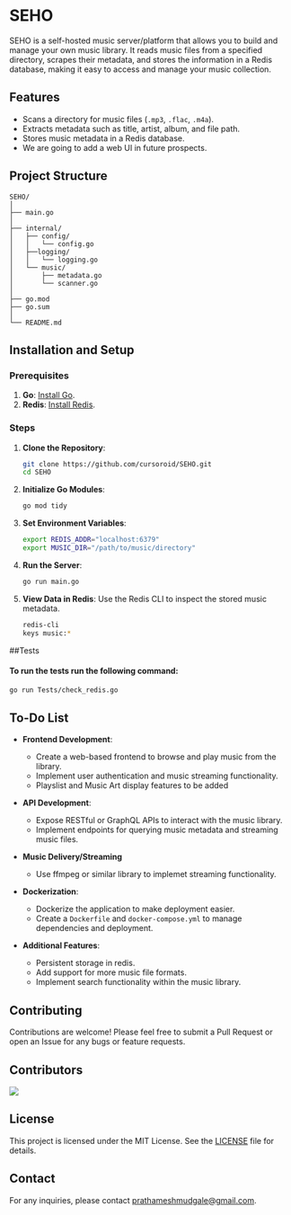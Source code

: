 # SEHO

SEHO is a self-hosted music server/platform that allows you to build and manage your own music library. It reads music files from a specified directory, scrapes their metadata, and stores the information in a Redis database, making it easy to access and manage your music collection.

## Features

- Scans a directory for music files (`.mp3`, `.flac`, `.m4a`).
- Extracts metadata such as title, artist, album, and file path.
- Stores music metadata in a Redis database.
- We are going to add a web UI in future prospects.

## Project Structure

```
SEHO/
│
├── main.go
│
├── internal/
│   ├── config/
│   │   └── config.go
│   ├──logging/
│   │   └── logging.go
│   └── music/
│       ├── metadata.go
│       └── scanner.go
│
├── go.mod
├── go.sum 
│
└── README.md 
```

## Installation and Setup

### Prerequisites

1. **Go**: [Install Go](https://golang.org/dl/).
2. **Redis**: [Install Redis](https://redis.io/download).

### Steps

1. **Clone the Repository**:
   ```bash
   git clone https://github.com/cursoroid/SEHO.git
   cd SEHO
   ```

2. **Initialize Go Modules**:
   ```bash
   go mod tidy
   ```

3. **Set Environment Variables**:
   ```bash
   export REDIS_ADDR="localhost:6379"
   export MUSIC_DIR="/path/to/music/directory"
   ```

4. **Run the Server**:
   ```bash
   go run main.go
   ```

5. **View Data in Redis**:
   Use the Redis CLI to inspect the stored music metadata.
   ```bash
   redis-cli
   keys music:*
   ```

##Tests

#### To run the tests run the following command:
   ```bash
   go run Tests/check_redis.go
   ```

## To-Do List

- **Frontend Development**:
  - Create a web-based frontend to browse and play music from the library.
  - Implement user authentication and music streaming functionality.
  - Playslist and Music Art display features to be added

- **API Development**:
  - Expose RESTful or GraphQL APIs to interact with the music library.
  - Implement endpoints for querying music metadata and streaming music files.

- **Music Delivery/Streaming**
  - Use ffmpeg or similar library to implemet streaming functionality.

- **Dockerization**:
  - Dockerize the application to make deployment easier.
  - Create a `Dockerfile` and `docker-compose.yml` to manage dependencies and deployment.

- **Additional Features**:
  - Persistent storage in redis.
  - Add support for more music file formats.
  - Implement search functionality within the music library.

## Contributing

Contributions are welcome! Please feel free to submit a Pull Request or open an Issue for any bugs or feature requests.

## Contributors
<a href="https://github.com/cursoroid/SEHO/graphs/contributors">
  <img src="https://contrib.rocks/image?repo=cursoroid/SEHO" />
</a>

## License

This project is licensed under the MIT License. See the [LICENSE](LICENSE) file for details.

## Contact

For any inquiries, please contact [prathameshmudgale@gmail.com](mailto:prathameshmudgale@gmail.com).
